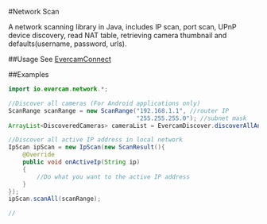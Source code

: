 #Network Scan

A network scanning library in Java, includes IP scan, port scan, UPnP device discovery, read NAT table, retrieving camera thumbnail and defaults(username, password, urls).

##Usage
See [EvercamConnect](https://github.com/evercam/android.connect)

##Examples
```Java
import io.evercam.network.*;

//Discover all cameras (For Android applications only)
ScanRange scanRange = new ScanRange("192.168.1.1", //router IP
                                    "255.255.255.0"); //subnet mask
ArrayList<DiscoveredCameras> cameraList = EvercamDiscover.discoverAllAndroid(scanRange);

//Discover all active IP address in local network
IpScan ipScan = new IpScan(new ScanResult(){
	@Override
	public void onActiveIp(String ip)
	{
		//Do what you want to the active IP address
	}
});
ipScan.scanAll(scanRange);

//
```
